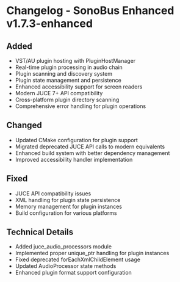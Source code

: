 # Changelog - SonoBus Enhanced v1.7.3-enhanced

## Added
- VST/AU plugin hosting with PluginHostManager
- Real-time plugin processing in audio chain  
- Plugin scanning and discovery system
- Plugin state management and persistence
- Enhanced accessibility support for screen readers
- Modern JUCE 7+ API compatibility
- Cross-platform plugin directory scanning
- Comprehensive error handling for plugin operations

## Changed
- Updated CMake configuration for plugin support
- Migrated deprecated JUCE API calls to modern equivalents
- Enhanced build system with better dependency management
- Improved accessibility handler implementation

## Fixed
- JUCE API compatibility issues
- XML handling for plugin state persistence
- Memory management for plugin instances
- Build configuration for various platforms

## Technical Details
- Added juce_audio_processors module
- Implemented proper unique_ptr handling for plugin instances
- Fixed deprecated forEachXmlChildElement usage
- Updated AudioProcessor state methods
- Enhanced plugin format support configuration
